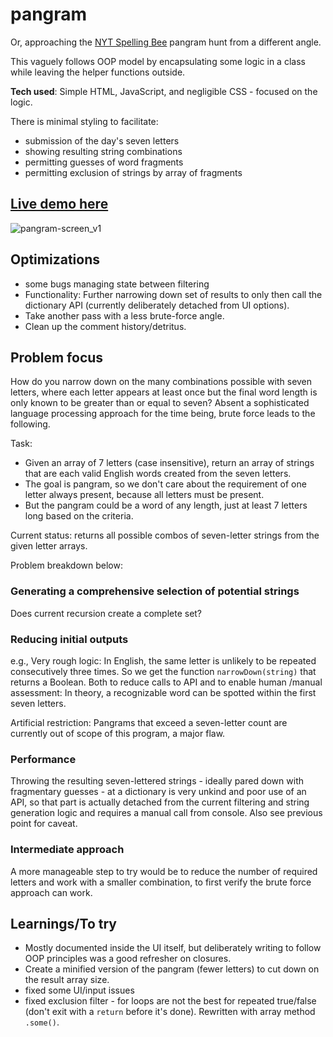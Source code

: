 # pangram
Or, approaching the [NYT Spelling Bee](https://www.nytimes.com/puzzles/spelling-bee) pangram hunt from a different angle. 

This vaguely follows OOP model by encapsulating some logic in a class while leaving the helper functions outside. 

**Tech used**: Simple HTML, JavaScript, and negligible CSS - focused on the logic.

There is minimal styling to facilitate:
- submission of the day's seven letters
- showing resulting string combinations
- permitting guesses of word fragments
- permitting exclusion of strings by array of fragments

## [Live demo here](https://h-yung.github.io/pangram/)
![pangram-screen_v1](https://user-images.githubusercontent.com/102257735/189031676-69d86153-d8bc-4fe6-be44-a14a88d71822.png)

## Optimizations
- some bugs managing state between filtering
- Functionality: Further narrowing down set of results to only then call the dictionary API (currently deliberately detached from UI options).
- Take another pass with a less brute-force angle.
- Clean up the comment history/detritus.


## Problem focus
How do you narrow down on the many combinations possible with seven letters, where each letter appears at least once but the final word length is only known to be greater than or equal to seven?
Absent a sophisticated language processing approach for the time being, brute force leads to the following.

Task:
- Given an array of 7 letters (case insensitive), return an array of strings that are each valid English words created from the seven letters.
- The goal is pangram, so we don't care about the requirement of one letter always present, because all letters must be present. 
- But the pangram could be a word of any length, just at least 7 letters long based on the criteria.

Current status: returns all possible combos of seven-letter strings from the given letter arrays.

Problem breakdown below:

### Generating a comprehensive selection of potential strings
Does current recursion create a complete set?

### Reducing initial outputs
e.g., Very rough logic: In English, the same letter is unlikely to be repeated consecutively three times. So we get the function <code>narrowDown(string)</code> that returns a Boolean. Both to reduce calls to API and to enable human /manual assessment: In theory, a recognizable word can be spotted within the first seven letters. 

Artificial restriction: Pangrams that exceed a seven-letter count are currently out of scope of this program, a major flaw.

### Performance
Throwing the resulting seven-lettered strings - ideally pared down with fragmentary guesses - at a dictionary is very unkind and poor use of an API, so that part is actually detached from the current filtering and string generation logic and requires a manual call from console. Also see previous point for caveat.
                  
### Intermediate approach
A more manageable step to try would be to reduce the number of required letters and work with a smaller combination, to first verify the brute force approach can work.


## Learnings/To try
- Mostly documented inside the UI itself, but deliberately writing to follow OOP principles was a good refresher on closures.
- Create a minified version of the pangram (fewer letters) to cut down on the result array size.
- fixed some UI/input issues
- fixed exclusion filter - for loops are not the best for repeated true/false (don't exit with a `return` before it's done). Rewritten with array method `.some()`.
